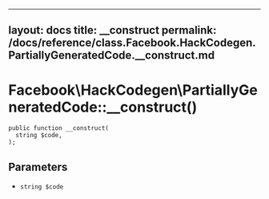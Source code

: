 
***

layout: docs
title: __construct
permalink: /docs/reference/class.Facebook.HackCodegen.PartiallyGeneratedCode.__construct.md
---







# Facebook\\HackCodegen\\PartiallyGeneratedCode::__construct()




``` Hack
public function __construct(
  string $code,
);
```




## Parameters




* ` string $code `